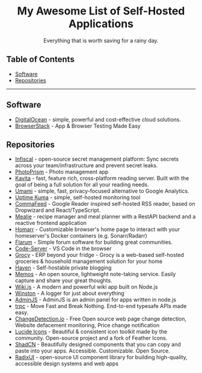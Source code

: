 <!--lint ignore no-dead-urls-->
<div align="center">

# My Awesome List of Self-Hosted Applications
Everything that is worth saving for a rainy day.

</div>

## Table of Contents

- [Software](#software)
- [Repositories](#repositories)

---

## Software

- [DigitalOcean](https://www.digitalocean.com/) - simple, powerful and cost-effective cloud solutions.
- [BrowserStack](https://www.browserstack.com) - App & Browser Testing Made Easy

## Repositories

- [Infiscal](https://github.com/Infisical/infisical) - open-source secret management platform: Sync secrets across your team/infrastructure and prevent secret leaks.
- [PhotoPrism](https://github.com/photoprism/photoprism) - Photo management app
- [Kavita](https://github.com/Kareadita/Kavita) -  fast, feature rich, cross-platform reading server. Built with the goal of being a full solution for all your reading needs.
- [Umami](https://github.com/umami-software/umami) - simple, fast, privacy-focused alternative to Google Analytics.
- [Uptime Kuma](https://github.com/louislam/uptime-kuma) - simple, self-hosted monitoring tool
- [CommaFeed](https://github.com/Athou/commafeed/) - Google Reader inspired self-hosted RSS reader, based on Dropwizard and React/TypeScript.
- [Mealie](https://github.com/mealie-recipes/mealie) - recipe manager and meal planner with a RestAPI backend and a reactive frontend application
- [Homarr](https://github.com/ajnart/homarr) - Customizable browser's home page to interact with your homeserver's Docker containers (e.g. Sonarr/Radarr)
- [Flarum](https://github.com/flarum/flarum) - Simple forum software for building great communities.
- [Code-Server](https://github.com/coder/code-server) - VS Code in the browser
- [Grocy](https://github.com/grocy/grocy) - ERP beyond your fridge - Grocy is a web-based self-hosted groceries & household management solution for your home
- [Haven](https://github.com/havenweb/haven) - Self-hostable private blogging
- [Memos](https://github.com/usememos/memos) - An open source, lightweight note-taking service. Easily capture and share your great thoughts.
- [Wiki.js](https://github.com/Requarks/wiki) - A modern and powerful wiki app built on Node.js
- [Winston](https://github.com/winstonjs/winston) - A logger for just about everything
- [AdminJS](https://github.com/SoftwareBrothers/adminjs) - AdminJS is an admin panel for apps written in node.js
- [trpc](https://github.com/trpc/trpc) - Move Fast and Break Nothing. End-to-end typesafe APIs made easy.
- [ChangeDetection.io](https://github.com/dgtlmoon/changedetection.io) - Free Open source web page change detection, Website defacement monitoring, Price change notification
- [Lucide Icons](https://github.com/lucide-icons/lucide) - Beautiful & consistent icon toolkit made by the community. Open-source project and a fork of Feather Icons.
- [ShadCN](https://github.com/shadcn-ui/ui) - Beautifully designed components that you can copy and paste into your apps. Accessible. Customizable. Open Source.
- [RadixUI](https://github.com/radix-ui/primitives) - open-source UI component library for building high-quality, accessible design systems and web apps